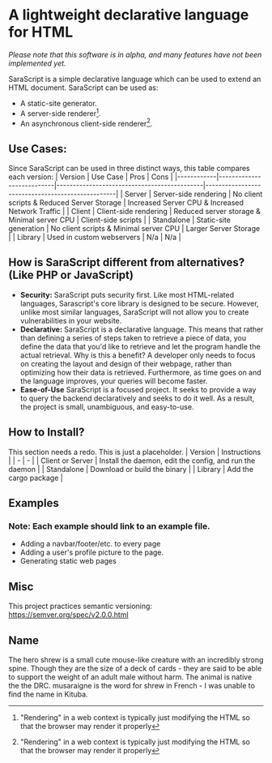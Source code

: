 # A lightweight declarative language for HTML
*Please note that this software is in alpha, and many features have not been implemented yet.*

SaraScript is a simple declarative language which can be used to extend an HTML document. SaraScript can be used as:
- A static-site generator.
- A server-side renderer[^1].
- An asynchronous client-side renderer[^1].
[^1]: "Rendering" in a web context is typically just modifying the HTML so that the browser may render it properly
## Use Cases:
Since SaraScript can be used in three distinct ways, this table compares each version:
| Version    | Use Case                  | Pros                                        | Cons                                             |
|------------|---------------------------|---------------------------------------------|--------------------------------------------------|
| Server     | Server-side rendering     | No client scripts & Reduced Server Storage  | Increased Server CPU & Increased Network Traffic |
| Client     | Client-side rendering     | Reduced server storage & Minimal server CPU | Client-side scripts                              |
| Standalone | Static-site generation    | No client scripts & Minimal server CPU      | Larger Server Storage                            |
| Library    | Used in custom webservers | N/a                                         | N/a                                              |

## How is SaraScript different from alternatives? (Like PHP or JavaScript)

- **Security:** SaraScript puts security first. Like most HTML-related languages, Sarascript's core library is designed to be secure. However, unlike most similar languages, SaraScript will not allow you to create vulnerabilities in your website.
- **Declarative:** SaraScript is a declarative language. This means that rather than defining a series of steps taken to retrieve a piece of data, you define the data that you'd like to retrieve and let the program handle the actual retrieval. Why is this a benefit? A developer only needs to focus on creating the layout and design of their webpage, rather than optimizing how their data is retrieved. Furthermore, as time goes on and the language improves, your queries will become faster.
- **Ease-of-Use** SaraScript is a focused project. It seeks to provide a way to query the backend declaratively and seeks to do it well. As a result, the project is small, unambiguous, and easy-to-use.

## How to Install?
This section needs a redo. This is just a placeholder.
| Version | Instructions |
| - | - |
| Client or Server | Install the daemon, edit the config, and run the daemon |
| Standalone | Download or build the binary |
| Library | Add the cargo package | 

## Examples
### Note: Each example should link to an example file.
- Adding a navbar/footer/etc. to every page
- Adding a user's profile picture to the page.
- Generating static web pages

## Misc
This project practices semantic versioning: https://semver.org/spec/v2.0.0.html

## Name
The hero shrew is a small cute mouse-like creature with an incredibly strong spine. Though they are the size of a deck of cards - they are said to be able to support the weight of an adult male without harm. The animal is native the the DRC. musaraigne is the word for shrew in French - I was unable to find the name in Kituba. 

<!-- ## Give Me More Depth on a Use Case
Imagine that you had a static website that had a few dozen pages of information. In order to make navigation easier, you may want to include a navbar on all of your pages. You likely would like to only have to edit the navbar in one location, and have all your webpages be updated accordingly. You have a few serious options:
1. Using PHP, add an include directive to your html files and either dynamically or statically include a navbar
2. Add a script to your page which modifies the DOM client-side and inserts a navbar 
3. Use a web framework that allows you to insert arbitrary html/css/js server-side.

This library allows you to do the first option, statically, without the reliance
on PHP.

## Why not just use PHP?
You could. PHP can generate static files. [Here's a script on Stack Overflow
that does exactly
that](https://stackoverflow.com/questions/32028857/want-to-render-or-generate-all-php-files-in-a-directory-to-static-html).
You would even get more features with PHP. But if you can't use PHP for whatever
reason, want to process html server-side, and don't want to lock yourself into a
JavaScript framework, then this crate checks all those boxes.


## Features
- Include any number of arbitrary files in your html
- Pre-process either individual files or whole folders at once
- Customize settings so that file extensions determine:
    - Which files should be processed
    - What extension to give a processed file
    - Which files should be ignored
    - Which files should be copied over as it
- Set root dir for includes (include paths can be based on your webserver's root)
- All pre-processor keywords and directives are inside of comments, meaning your raw HTML code is still valid if you're into that (I am).
- Fast enough: Can crank through over 1GB of HTML files per second on my computer. Haven't done solid benchmarking yet. -->
